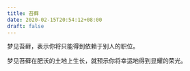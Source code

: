 ```yaml
---
title: 苔藓
date: 2020-02-15T20:54:12+08:00
draft: false
---
```


梦见苔藓，表示你将只能得到依赖于别人的职位。

梦见苔藓在肥沃的土地上生长，就预示你将幸运地得到显耀的荣光。

